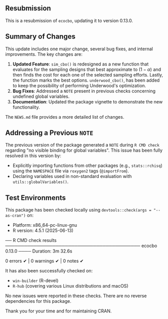 ## Resubmission

This is a resubmission of `ecocbo`, updating it to version 0.13.0.

## Summary of Changes

This update includes one major change, several bug fixes, and internal improvements. The key changes are:

1.  **Updated Feature**: `sim_cbo()` is redesigned as a new function that evaluates for the sampling designs that best approximate to $(1-\alpha)$ and then finds the cost for each one of the selected sampling efforts. Lastly, the function marks the best options. `underwood_cbo()`, has been added to keep the possibility of performing Underwood's optimization.
2.  **Bug Fixes**: Addressed a `NOTE` present in previous checks concerning undefined global variables.
3.  **Documentation**: Updated the package vignette to demonstrate the new functionality.

The `NEWS.md` file provides a more detailed list of changes.

## Addressing a Previous `NOTE`

The previous version of the package generated a `NOTE` during `R CMD check` regarding "no visible binding for global variables". This issue has been fully resolved in this version by:

* Explicitly importing functions from other packages (e.g., `stats::rchisq`) using the `NAMESPACE` file via `roxygen2` tags (`@importFrom`).
* Declaring variables used in non-standard evaluation with `utils::globalVariables()`.

## Test Environments

This package has been checked locally using `devtools::check(args = "--as-cran")` on:

* Platform: x86_64-pc-linux-gnu
* R version: 4.5.1 (2025-06-13)

── R CMD check results ─────────────────────────────────────────── ecocbo 0.13.0 ────
Duration: 3m 32.6s

0 errors ✔ | 0 warnings ✔ | 0 notes ✔

It has also been successfully checked on:

* `win-builder` (R-devel)
* `R-hub` (covering various Linux distributions and macOS)

No new issues were reported in these checks. There are no reverse dependencies for this package.

Thank you for your time and for maintaining CRAN.
